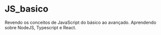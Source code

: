 # JS_basico
Revendo os conceitos de JavaScript do básico ao avançado. Aprendendo sobre NodeJS, Typescript e React.